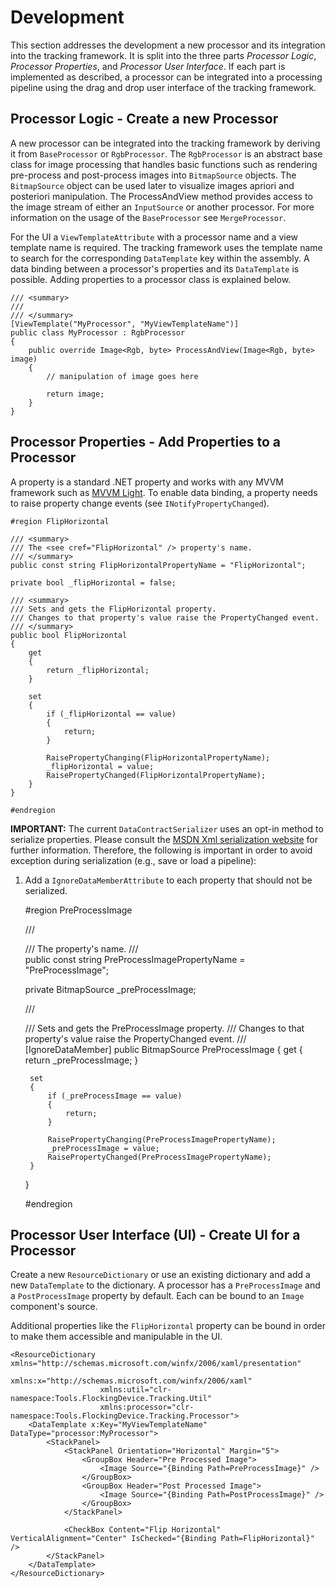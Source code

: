 # Development

This section addresses the development a new processor and its integration into the tracking framework. It is split into the three parts *Processor Logic*, *Processor Properties*, and *Processor User Interface*. If each part is implemented as described, a processor can be integrated into a processing pipeline using the drag and drop user interface of the tracking framework.

## Processor Logic - Create a new Processor

A new processor can be integrated into the tracking framework by deriving it from <code>BaseProcessor</code> or <code>RgbProcessor</code>. The <code>RgbProcessor</code> is an abstract base class for image processing that handles basic functions such as rendering pre-process and post-process images into <code>BitmapSource</code> objects. The <code>BitmapSource</code> object can be used later to visualize images apriori and posteriori manipulation. The ProcessAndView method provides access to the image stream of either an <code>InputSource</code> or another processor. For more information on the usage of the <code>BaseProcessor</code> see <code>MergeProcessor</code>.

For the UI a <code>ViewTemplateAttribute</code> with a processor name and a view template name is required. The tracking framework uses the template name to search for the corresponding <code>DataTemplate</code> key within the assembly. A data binding between a processor's properties and its <code>DataTemplate</code> is possible. Adding properties to a processor class is explained below.

    /// <summary>
    /// 
    /// </summary>
    [ViewTemplate("MyProcessor", "MyViewTemplateName")]
    public class MyProcessor : RgbProcessor
    {
		public override Image<Rgb, byte> ProcessAndView(Image<Rgb, byte> image)
        {
        	// manipulation of image goes here

        	return image;
        }
    }

## Processor Properties - Add Properties to a Processor

A property is a standard .NET property and works with any MVVM framework such as [MVVM Light](https://mvvmlight.codeplex.com/). To enable data binding, a property needs to raise property change events (see <code>INotifyPropertyChanged</code>).

    #region FlipHorizontal

    /// <summary>
    /// The <see cref="FlipHorizontal" /> property's name.
    /// </summary>
    public const string FlipHorizontalPropertyName = "FlipHorizontal";

    private bool _flipHorizontal = false;

    /// <summary>
    /// Sets and gets the FlipHorizontal property.
    /// Changes to that property's value raise the PropertyChanged event. 
    /// </summary>
    public bool FlipHorizontal
    {
        get
        {
            return _flipHorizontal;
        }

        set
        {
            if (_flipHorizontal == value)
            {
                return;
            }

            RaisePropertyChanging(FlipHorizontalPropertyName);
            _flipHorizontal = value;
            RaisePropertyChanged(FlipHorizontalPropertyName);
        }
    }

    #endregion

__IMPORTANT:__ The current <code>DataContractSerializer</code> uses an opt-in method to serialize properties. Please consult the [MSDN Xml serialization website](http://msdn.microsoft.com/en-us/library/system.runtime.serialization.datacontractserializer(v=vs.110).aspx) for further information. Therefore, the following is important in order to avoid exception during serialization (e.g., save or load a pipeline):

1. Add a <code>IgnoreDataMemberAttribute</code> to each property that should not be serialized. 

    #region PreProcessImage

    /// <summary>
    /// The <see cref="PreProcessImage" /> property's name.
    /// </summary>
    public const string PreProcessImagePropertyName = "PreProcessImage";

    private BitmapSource _preProcessImage;

    /// <summary>
    /// Sets and gets the PreProcessImage property.
    /// Changes to that property's value raise the PropertyChanged event. 
    /// </summary>
    [IgnoreDataMember]
    public BitmapSource PreProcessImage
    {
        get
        {
            return _preProcessImage;
        }

        set
        {
            if (_preProcessImage == value)
            {
                return;
            }

            RaisePropertyChanging(PreProcessImagePropertyName);
            _preProcessImage = value;
            RaisePropertyChanged(PreProcessImagePropertyName);
        }
    }

    #endregion

## Processor User Interface (UI) - Create UI for a Processor

Create a new <code>ResourceDictionary</code> or use an existing dictionary and add a new <code>DataTemplate</code> to the dictionary. A processor has a <code>PreProcessImage</code> and a <code>PostProcessImage</code> property by default. Each can be bound to an <code>Image</code> component's source.

Additional properties like the <code>FlipHorizontal</code> property can be bound in order to make them accessible and manipulable in the UI.

    <ResourceDictionary xmlns="http://schemas.microsoft.com/winfx/2006/xaml/presentation"
	                    xmlns:x="http://schemas.microsoft.com/winfx/2006/xaml"
	                    xmlns:util="clr-namespace:Tools.FlockingDevice.Tracking.Util"
	                    xmlns:processor="clr-namespace:Tools.FlockingDevice.Tracking.Processor">
	    <DataTemplate x:Key="MyViewTemplateName" DataType="processor:MyProcessor">
	        <StackPanel>
	            <StackPanel Orientation="Horizontal" Margin="5">
	                <GroupBox Header="Pre Processed Image">
	                    <Image Source="{Binding Path=PreProcessImage}" />
	                </GroupBox>
	                <GroupBox Header="Post Processed Image">
	                    <Image Source="{Binding Path=PostProcessImage}" />
	                </GroupBox>
	            </StackPanel>

	            <CheckBox Content="Flip Horizontal" VerticalAlignment="Center" IsChecked="{Binding Path=FlipHorizontal}" />
	        </StackPanel>
	    </DataTemplate>
	</ResourceDictionary>